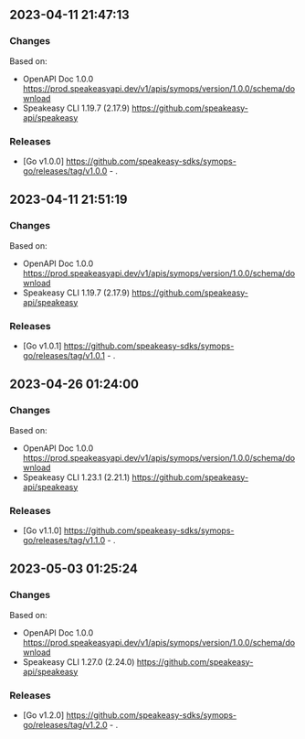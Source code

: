 

## 2023-04-11 21:47:13
### Changes
Based on:
- OpenAPI Doc 1.0.0 https://prod.speakeasyapi.dev/v1/apis/symops/version/1.0.0/schema/download
- Speakeasy CLI 1.19.7 (2.17.9) https://github.com/speakeasy-api/speakeasy
### Releases
- [Go v1.0.0] https://github.com/speakeasy-sdks/symops-go/releases/tag/v1.0.0 - .

## 2023-04-11 21:51:19
### Changes
Based on:
- OpenAPI Doc 1.0.0 https://prod.speakeasyapi.dev/v1/apis/symops/version/1.0.0/schema/download
- Speakeasy CLI 1.19.7 (2.17.9) https://github.com/speakeasy-api/speakeasy
### Releases
- [Go v1.0.1] https://github.com/speakeasy-sdks/symops-go/releases/tag/v1.0.1 - .

## 2023-04-26 01:24:00
### Changes
Based on:
- OpenAPI Doc 1.0.0 https://prod.speakeasyapi.dev/v1/apis/symops/version/1.0.0/schema/download
- Speakeasy CLI 1.23.1 (2.21.1) https://github.com/speakeasy-api/speakeasy
### Releases
- [Go v1.1.0] https://github.com/speakeasy-sdks/symops-go/releases/tag/v1.1.0 - .

## 2023-05-03 01:25:24
### Changes
Based on:
- OpenAPI Doc 1.0.0 https://prod.speakeasyapi.dev/v1/apis/symops/version/1.0.0/schema/download
- Speakeasy CLI 1.27.0 (2.24.0) https://github.com/speakeasy-api/speakeasy
### Releases
- [Go v1.2.0] https://github.com/speakeasy-sdks/symops-go/releases/tag/v1.2.0 - .